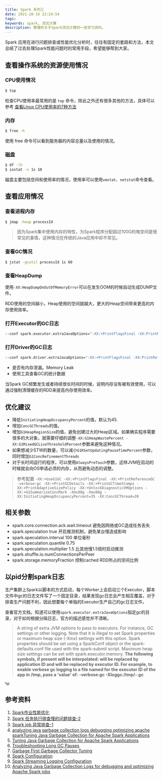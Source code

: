 ```yaml
---
title: Spark 系列三
date: 2021-10-16 22:24:54
tags:
keywords: spark, 流式计算
description: 整理的关于Spark流式计算的一些学习资料。
---
```


Spark 应用在进行问题排查或性能优化分析时，往往有固定的套路和方法，本文总结了过去处理Spark性能问题时的常用手段，希望能够帮到大家。

## 查看操作系统的资源使用情况

### CPU使用情况
```sh
$ top
```
检查CPU使用率最常用的是 `top` 命令，除此之外还有很多其他的方法，具体可以参考 [查看Linux CPU使用率的7种方法](http://www.edulinks.cn/2021/04/09/20210409-linux-cpu-commands/)

### 内存

```sh
$ free -h
```
使用 free 命令可以看到服务器的内容总量以及使用的情况。

### 磁盘

```sh
$ df -lh
$ iostat -x 1s 10
```

磁盘主要包括空间和使用率的情况，使用率可以使用`vmstat`、`netstat`命令查看。

## 查看应用情况

### 查看进程内存

```sh
$ jmap -heap processId
```

> 因为Spark集中使用内存的特性，为Spark程序分配超过100G的堆空间是很常见的事情，这种情况在传统的Java应用中却不常见。
>

### 查看GC情况

```sh
$ jstat -gcutil processId 1s 60
```

### 查看HeapDump
使用`-XX:HeapDumpOnOutOfMemoryError`可以在发生OOM的时候自动生成DUMP文件。

RDD使用的空间越小，Heap使用的空间就越大，更大的Heap空间带来更高的内存使用效率。

### 打开Executor的GC日志
```sh
--conf spark.executor.extraJavaOptions="-XX:+PrintFlagsFinal -XX:PrintReferenceGC -verbose:gc -XX:+PrintGCDetails -XX:PrintGCTimeStamps -XX:PrintAdaptiveSizePolicy -XX:+UnlockDiagnosticVMOptions -XX:G1SummarizeConcMark"
```

### 打开Driver的GC日志
```sh
--conf spark.driver.extraJavaOptions="-XX:+PrintFlagsFinal -XX:PrintReferenceGC -verbose:gc -XX:+PrintGCDetails -XX:PrintGCTimeStamps -XX:PrintAdaptiveSizePolicy -XX:+UnlockDiagnosticVMOptions -XX:G1SummarizeConcMark"
```

* 是否有内存泄漏。Memory Leak
* 使用工具查看GC的统计数据

当Spark GC频繁发生或者持续很长时间的时候，说明内存没有被有效使用，可以通过强制清理缓存的RDD来提高内存使用效率。

## 优化建议
* 降低`InitiatingHeapOccupancyPercent`的值，默认为45.
* 增加`ConcGCThreads`的值。
* 增加`G1HeapRegionSize`的值，避免创建过大的Heap区域。如果确实程序需要很多的大对象，就需要仔细的调整`-XX:G1HeapWastePercent -XX:G1MixedGCLiveThresholdPercent`参数来避免这种情况。
* 如果想减少STW的数量，可以减小`G1RSetUpdatingPauseTimePercent`参数，同时增加`G1ConcRefinementThreads`
* 对于长时间运行的程序，可以使用`AlwaysPreTouch`参数，这样JVM在启动的时候就会向OS申请必须的内存，从而避免动态的调整。

> 参考配置 `-XX:+UseG1GC -XX:+PrintFlagsFinal -XX:+PrintReferenceGC -verbose:gc -XX:+PrintGCDetails -XX:+PrintGCTimeStamps -XX:+PrintAdaptiveSizePolicy -XX:+UnlockDiagnosticVMOptions -XX:+G1SummarizeConcMark -Xms88g -Xmx88g -XX:InitiatingHeapOccupancyPercent=35 -XX:ConcGCThread=20`

## 相关参数
* spark.core.connection.ack.wait.timeout 避免因网络或GC造成任务丢失
* spark.speculation true 开启推测机制，避免某台慢造成影响
* spark.speculation.interval 100 单位毫秒
* spark.speculation.quantile 0.75
* spark.speculation.multiplier 1.5 比其他慢1.5倍时启动推测
* spark.shuffle.io.numConnectionsPerPeer
* spark.storage.memoryFraction 控制cached RDD所占的空间比例 

## 以pid分割spark日志

生产集群上Spark以脚本的方式启动，每个Worker上会启动三个Executor，脚本文件中gc的日志文件写了一个固定目录，结果发现gc日志会产生相互覆盖，对于排查生产问题不利，因此想要每个单独的Executor生产自己的gc日志文件。

查看官方文档，知道可以使用`spark.executor.extraJavaOptions`指定gc的目录，对于如何根据分隔日志，官方的描述感觉并不清晰。

> A string of extra JVM options to pass to executors. For instance, GC settings or other logging. Note that it is illegal to set Spark properties or maximum heap size (-Xmx) settings with this option. Spark properties should be set using a SparkConf object or the spark-defaults.conf file used with the spark-submit script. Maximum heap size settings can be set with spark.executor.memory. **The following symbols, if present will be interpolated: will be replaced by application ID and will be replaced by executor ID. For example, to enable verbose gc logging to a file named for the executor ID of the app in /tmp, pass a 'value' of: -verbose:gc -Xloggc:/tmp/-.gc**

`%p`


## 参考资料
1. [Spark作业性能优化](https://www.jianshu.com/p/feb9c82ac0a5)
2. [Spark 任务执行排查慢的问题排查-2](https://www.jianshu.com/p/1f45bb8a81b3)
3. [Spark job 异常排查-1](https://www.jianshu.com/p/7c74b8690322)
4. [analyzing java garbage collection logs debugging optimizing apache sparkTuning Java Garbage Collection for Apache Spark Applications](https://anish749.github.io/spark/analyzing-java-garbage-collection-logs-debugging-optimizing-apache-spark/)
5. [Tuning Java Garbage Collection for Apache Spark Applications](https://databricks.com/blog/2015/05/28/tuning-java-garbage-collection-for-spark-applications.html)
6. [Troubleshooting Long GC Pauses](https://blogs.oracle.com/poonam/troubleshooting-long-gc-pauses)
7. [Garbage First Garbage Collector Tuning](https://www.oracle.com/technetwork/articles/java/g1gc-1984535.html)
8. [Spark Configuration](https://spark.apache.org/docs/latest/configuration.html)
9. [Spark Streaming Logging Configuration](http://shzhangji.com/blog/2015/05/31/spark-streaming-logging-configuration/)
10. [Analyzing Java Garbage Collection Logs for debugging and optimizing Apache Spark jobs](https://anish749.github.io/spark/analyzing-java-garbage-collection-logs-debugging-optimizing-apache-spark/)